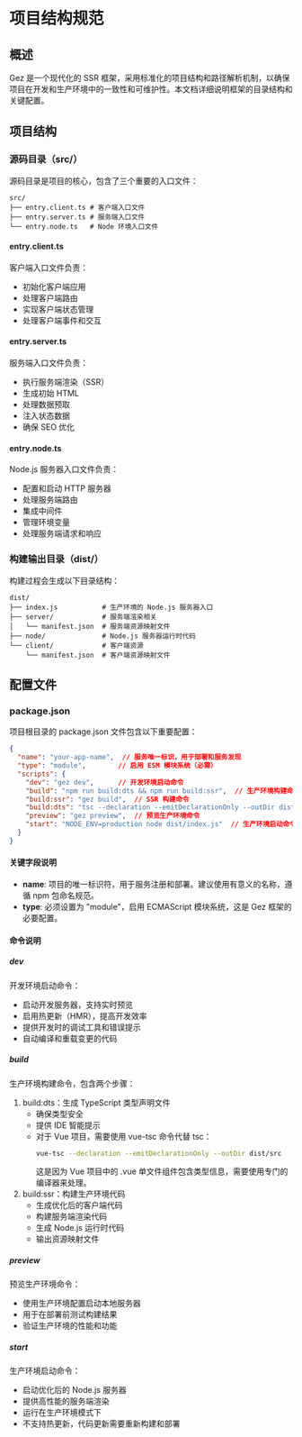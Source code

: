 # 项目结构规范

## 概述

Gez 是一个现代化的 SSR 框架，采用标准化的项目结构和路径解析机制，以确保项目在开发和生产环境中的一致性和可维护性。本文档详细说明框架的目录结构和关键配置。

## 项目结构

### 源码目录（src/）

源码目录是项目的核心，包含了三个重要的入口文件：

```
src/
├── entry.client.ts # 客户端入口文件
├── entry.server.ts # 服务端入口文件
└── entry.node.ts   # Node 环境入口文件
```

#### entry.client.ts

客户端入口文件负责：
- 初始化客户端应用
- 处理客户端路由
- 实现客户端状态管理
- 处理客户端事件和交互

#### entry.server.ts

服务端入口文件负责：
- 执行服务端渲染（SSR）
- 生成初始 HTML
- 处理数据预取
- 注入状态数据
- 确保 SEO 优化

#### entry.node.ts

Node.js 服务器入口文件负责：
- 配置和启动 HTTP 服务器
- 处理服务端路由
- 集成中间件
- 管理环境变量
- 处理服务端请求和响应

### 构建输出目录（dist/）

构建过程会生成以下目录结构：

```
dist/
├── index.js           # 生产环境的 Node.js 服务器入口
├── server/            # 服务端渲染相关
│   └── manifest.json  # 服务端资源映射文件
├── node/              # Node.js 服务器运行时代码
└── client/            # 客户端资源
    └── manifest.json  # 客户端资源映射文件
```

## 配置文件

### package.json

项目根目录的 package.json 文件包含以下重要配置：

```json
{
  "name": "your-app-name",  // 服务唯一标识，用于部署和服务发现
  "type": "module",        // 启用 ESM 模块系统（必需）
  "scripts": {
    "dev": "gez dev",      // 开发环境启动命令
    "build": "npm run build:dts && npm run build:ssr",  // 生产环境构建命令
    "build:ssr": "gez build",  // SSR 构建命令
    "build:dts": "tsc --declaration --emitDeclarationOnly --outDir dist/src",  // 类型声明文件生成命令
    "preview": "gez preview",  // 预览生产环境命令
    "start": "NODE_ENV=production node dist/index.js"  // 生产环境启动命令
  }
}
```

#### 关键字段说明

- **name**: 项目的唯一标识符，用于服务注册和部署。建议使用有意义的名称，遵循 npm 包命名规范。
- **type**: 必须设置为 "module"，启用 ECMAScript 模块系统，这是 Gez 框架的必要配置。

#### 命令说明

##### dev
开发环境启动命令：
- 启动开发服务器，支持实时预览
- 启用热更新（HMR），提高开发效率
- 提供开发时的调试工具和错误提示
- 自动编译和重载变更的代码

##### build
生产环境构建命令，包含两个步骤：
1. build:dts：生成 TypeScript 类型声明文件
   - 确保类型安全
   - 提供 IDE 智能提示
   - 对于 Vue 项目，需要使用 vue-tsc 命令代替 tsc：
     ```bash
     vue-tsc --declaration --emitDeclarationOnly --outDir dist/src
     ```
     这是因为 Vue 项目中的 .vue 单文件组件包含类型信息，需要使用专门的编译器来处理。
2. build:ssr：构建生产环境代码
   - 生成优化后的客户端代码
   - 构建服务端渲染代码
   - 生成 Node.js 运行时代码
   - 输出资源映射文件

##### preview
预览生产环境命令：
- 使用生产环境配置启动本地服务器
- 用于在部署前测试构建结果
- 验证生产环境的性能和功能

##### start
生产环境启动命令：
- 启动优化后的 Node.js 服务器
- 提供高性能的服务端渲染
- 运行在生产环境模式下
- 不支持热更新，代码更新需要重新构建和部署
